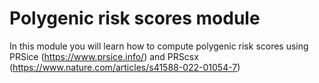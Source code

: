 # Polygenic risk scores module

In this module you will learn how to compute polygenic risk scores using PRSice (https://www.prsice.info/) and PRScsx (https://www.nature.com/articles/s41588-022-01054-7)

